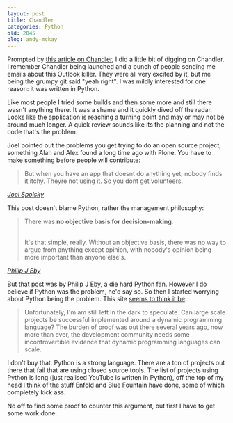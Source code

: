 ```yaml
---
layout: post
title: Chandler
categories: Python
old: 2045
blog: andy-mckay
---
```

<p>Prompted by <a href="http://www.readwriteweb.com/archives/chandler_future.php">this article on Chandler</a>, I did a little bit of digging on Chandler. I remember Chandler being launched and a bunch of people sending me emails about this Outlook killer. They were all very excited by it, but me being the grumpy git said "yeah right". I was mildly interested for one reason: it was written in Python.</p>
<p>Like most people I tried some builds and then some more and still there wasn't anything there. It was a shame and it quickly dived off the radar. Looks like the application is reaching a turning point and may or may not be around much longer. A quick review sounds like its the planning and not the code that's the problem.</p>
<p>Joel pointed out the problems you get trying to do an open source project, something Alan and Alex found a long time ago with Plone. You have to make something before people will contribute:</p>
<blockquote>
But when you have an app that doesnt do anything yet, nobody finds it itchy. Theyre not using it. So you dont get volunteers.</blockquote>
<cite><a href="http://www.joelonsoftware.com/items/2007/01/21.html">Joel Spolsky</a></cite>
<p>This post doesn't blame Python, rather the management philosophy:</p>
<blockquote>There was <b>no objective basis for decision-making</b>.<br /><br />

It's that simple, really.  Without an objective basis, there was no way to argue from anything except opinion, with nobody's opinion being more important than anyone else's. </blockquote>
<cite><a href="http://dirtsimple.org/2008/01/rumors-of-chandler-death-are-greatly.html">Philip J Eby</a></cite>
<p>But that post was by Philip J Eby, a die hard Python fan. However I do believe if Python was the problem, he'd say so. So then I started worrying about Python being the problem. This site <a href="http://www.manageability.org/blog/stuff/chandler-failure">seems to think it be</a>:</p>
<blockquote>
Unfortunately, I'm am still left in the dark to speculate. Can large scale projects be successful implemented around a dynamic programming language? The burden of proof was out there several years ago, now more than ever, the development community needs some incontrovertible evidence that dynamic programming languages can scale.</blockquote>
<p>I don't buy that. Python is a strong language. There are a ton of projects out there that fail that are using closed source tools. The list of projects using Python is long (just realised YouTube is written in Python), off the top of my head I think of the stuff Enfold and Blue Fountain have done, some of which completely kick ass.</p>
<p>No off to find some proof to counter this argument, but first I have to get some work done.</p>